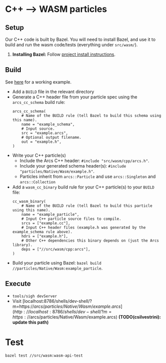 # C++ --> WASM particles

## Setup

Our C++ code is built by Bazel. You will need to install Bazel, and use it to
build and run the wasm code/tests (everything under `src/wasm/`).

1. **Installing Bazel:** Follow [project install instructions](../../../README.md#install).

## Build

See [here](../../../particles/Native/Wasm) for a working example.

- Add a `BUILD` file in the relevant directory
- Generate a C++ header file from your particle spec using the `arcs_cc_schema`
  build rule:
  ```
  arcs_cc_schema(
      # Name of the BUILD rule (tell Bazel to build this schema using this name).
      name = "example_schema",
      # Input source.
      src = "example.arcs",
      # Optional output filename.
      out = "example.h",
  )
  ```
- Write your C++ particle(s)
  - Include the Arcs C++ header: `#include "src/wasm/cpp/arcs.h"`.
  - Include your generated schema header(s): `#include "particles/Native/Wasm/example.h"`.
  - Particles inherit from `arcs::Particle` and use `arcs::Singleton` and
    `arcs::Collection`
- Add a `wasm_cc_binary` build rule for your C++ particle(s) to your `BUILD`
  file:
  ```
  cc_wasm_binary(
      # Name of the BUILD rule (tell Bazel to build this particle using this name).
      name = "example_particle",
      # Input C++ particle source files to compile.
      srcs = ["example.cc"],
      # Input C++ header files (example.h was generated by the example_schema rule above).
      hdrs = ["example.h"],
      # Other C++ dependencies this binary depends on (just the Arcs library).
      deps = ["//src/wasm/cpp:arcs"],
  )
  ```
- Build your particle using Bazel: `bazel build //particles/Native/Wasm:example_particle`.


## Execute

- `tools/sigh devServer`
- Visit [localhost:8786/shells/dev-shell/?m=https://$arcs/particles/Native/Wasm/example.arcs](http://localhost:8786/shells/dev-shell/?m=https://$arcs/particles/Native/Wasm/example.arcs)
  **(TODO(csilvestrini): update this path)**
  
# Test

`bazel test //src/wasm:wasm-api-test`
